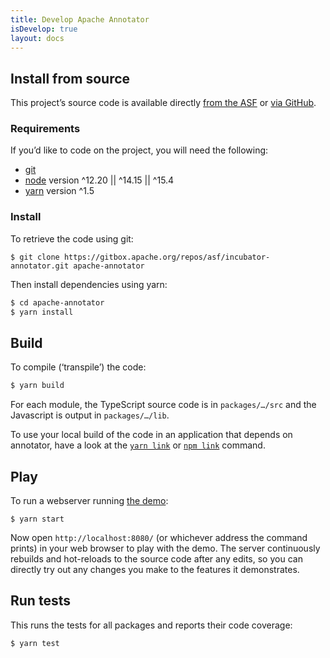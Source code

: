 ```yaml
---
title: Develop Apache Annotator
isDevelop: true
layout: docs
---
```


## Install from source

This project’s source code is available directly [from the ASF](https://gitbox.apache.org/repos/asf?p=incubator-annotator.git) or [via GitHub](https://github.com/apache/incubator-annotator).

### Requirements

If you’d like to code on the project, you will need the following:

- [git](https://git-scm.com/)
- [node](https://nodejs.org) version ^12.20 || ^14.15 || ^15.4
- [yarn](https://www.yarnpkg.com/) version ^1.5

### Install

To retrieve the code using git:

```
$ git clone https://gitbox.apache.org/repos/asf/incubator-annotator.git apache-annotator
```

Then install dependencies using yarn:

```sh
$ cd apache-annotator
$ yarn install
```

## Build

To compile (‘transpile’) the code:

```sh
$ yarn build
```

For each module, the TypeScript source code is in `packages/…/src` and the Javascript is output in `packages/…/lib`.

To use your local build of the code in an application that depends on annotator, have a look at the [`yarn link`](https://yarnpkg.com/cli/link) or [`npm link`](https://docs.npmjs.com/cli/v7/commands/npm-link) command.

## Play

To run a webserver running [the demo](https://annotator.apache.org/demo/):

```
$ yarn start
```

Now open `http://localhost:8080/` (or whichever address the command prints) in your web browser to play with the demo. The server continuously rebuilds and hot-reloads to the source code after any edits, so you can directly try out any changes you make to the features it demonstrates.

## Run tests

This runs the tests for all packages and reports their code coverage:

```sh
$ yarn test
```
